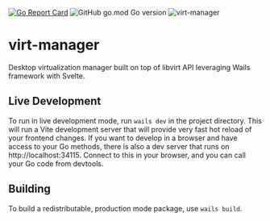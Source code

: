 [![Go Report Card](https://goreportcard.com/badge/github.com/stanislav-zeman/virt-manager)](https://goreportcard.com/report/github.com/stanislav-zeman/virt-manager)
![GitHub go.mod Go version](https://img.shields.io/github/go-mod/go-version/stanislav-zeman/virt-manager)
![virt-manager](https://github.com/stanislav-zeman/virt-manager/actions/workflows/actions.yaml/badge.svg)

# virt-manager

Desktop virtualization manager built on top of libvirt API leveraging Wails framework with Svelte.

## Live Development

To run in live development mode, run `wails dev` in the project directory. This will run a Vite development
server that will provide very fast hot reload of your frontend changes. If you want to develop in a browser
and have access to your Go methods, there is also a dev server that runs on http://localhost:34115. Connect
to this in your browser, and you can call your Go code from devtools.

## Building

To build a redistributable, production mode package, use `wails build`.
